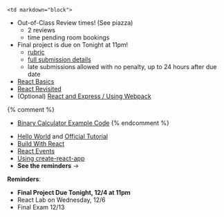 	<td markdown="block">

* Out-of-Class Review times! (See piazza)
    * 2 reviews
    * time pending room bookings
* Final project is due on Tonight at 11pm!
    * [rubric](final-project.html)
    * [full submission details](final-project.html#final_submit)
    * late submissions allowed with no penalty, up to 24 hours after due date
* [React Basics](slides/26/react.html)
* [React Revisited](slides/26/react-state-parent.html)
* (Optional) [React and Express / Using Webpack](slides/26/react-webpack-continued.html)


{% comment %}
* [Binary Calculator Example Code](https://github.com/nyu-csci-ua-0480-001-fall-2016/examples/blob/master/class27/binary-calculator/src/index.js)
{% endcomment %}

</td>
	<td markdown="block">

* [Hello World](https://facebook.github.io/react/docs/hello-world.html) and [Official Tutorial](https://facebook.github.io/react/tutorial/tutorial.html)
* [Build With React](http://buildwithreact.com/)
* [React Events](https://facebook.github.io/react/docs/events.html#supported-events)
* [Using create-react-app](https://github.com/facebookincubator/create-react-app/blob/master/README.md#getting-started)
* __See the reminders__ &rarr;

<!--
* Chapter 
* Chapter 
-->
</td>
	<td markdown="block">

__Reminders__: 

* __Final Project Due Tonight, 12/4 at 11pm__
* React Lab on Wednesday, 12/6
* Final Exam 12/13

</td>
